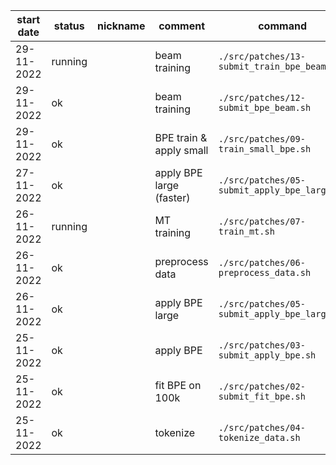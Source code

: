 |start date|status|nickname|comment|command|
|-|-|-|-|-|
|29-11-2022|running||beam training|`./src/patches/13-submit_train_bpe_beam.sh`|
|29-11-2022|ok||beam training|`./src/patches/12-submit_bpe_beam.sh`|
|29-11-2022|ok||BPE train & apply small|`./src/patches/09-train_small_bpe.sh`|
|27-11-2022|ok||apply BPE large (faster)|`./src/patches/05-submit_apply_bpe_large.sh`|
|26-11-2022|running||MT training|`./src/patches/07-train_mt.sh`|
|26-11-2022|ok||preprocess data|`./src/patches/06-preprocess_data.sh`|
|26-11-2022|ok||apply BPE large|`./src/patches/05-submit_apply_bpe_large.sh`|
|25-11-2022|ok||apply BPE|`./src/patches/03-submit_apply_bpe.sh`|
|25-11-2022|ok||fit BPE on 100k|`./src/patches/02-submit_fit_bpe.sh`|
|25-11-2022|ok||tokenize|`./src/patches/04-tokenize_data.sh`|